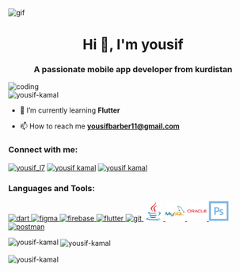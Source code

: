 <img align="center" alt="gif" src="https://uploads-ssl.webflow.com/5ece2a5849bce17e045c5071/621641ccefdf188172e656d1_13GttnexwnpzzzMOxel66fvZw3GrOnKXpoTdapgnwpm4_DbLT5l784fnZ60YtMOy_8SN0ndkvIFzVr03zt_0ZBAz7coFAFzzQ3jizirdjKSgsJCjCch72e4CIP5w8dnGQXOTN18.gif">
<h1 align="center">Hi 👋, I'm yousif</h1>
<h3 align="center">A passionate mobile app developer from kurdistan</h3>
<img align="right" alt="coding" width="600" src="https://pbs.twimg.com/media/FSgsUw1WQAEPe2b.jpg:large">
<p align="left"> <img src="https://komarev.com/ghpvc/?username=yousif-kamal&label=Profile%20views&color=0e75b6&style=flat" alt="yousif-kamal" /> </p>

- 🌱 I’m currently learning **Flutter**

- 📫 How to reach me **yousifbarber11@gmail.com**

<h3 align="left">Connect with me:</h3>
<p align="left">
<a href="https://twitter.com/yousif_l7" target="blank"><img align="center" src="https://raw.githubusercontent.com/rahuldkjain/github-profile-readme-generator/master/src/images/icons/Social/twitter.svg" alt="yousif_l7" height="30" width="40" /></a>
<a href="https://linkedin.com/in/yousif kamal" target="blank"><img align="center" src="https://raw.githubusercontent.com/rahuldkjain/github-profile-readme-generator/master/src/images/icons/Social/linked-in-alt.svg" alt="yousif kamal" height="30" width="40" /></a>
<a href="https://fb.com/yousif kamal" target="blank"><img align="center" src="https://raw.githubusercontent.com/rahuldkjain/github-profile-readme-generator/master/src/images/icons/Social/facebook.svg" alt="yousif kamal" height="30" width="40" /></a>
</p>

<h3 align="left">Languages and Tools:</h3>
<p align="left"> <a href="https://dart.dev" target="_blank" rel="noreferrer"> <img src="https://www.vectorlogo.zone/logos/dartlang/dartlang-icon.svg" alt="dart" width="40" height="40"/> </a> <a href="https://www.figma.com/" target="_blank" rel="noreferrer"> <img src="https://www.vectorlogo.zone/logos/figma/figma-icon.svg" alt="figma" width="40" height="40"/> </a> <a href="https://firebase.google.com/" target="_blank" rel="noreferrer"> <img src="https://www.vectorlogo.zone/logos/firebase/firebase-icon.svg" alt="firebase" width="40" height="40"/> </a> <a href="https://flutter.dev" target="_blank" rel="noreferrer"> <img src="https://www.vectorlogo.zone/logos/flutterio/flutterio-icon.svg" alt="flutter" width="40" height="40"/> </a> <a href="https://git-scm.com/" target="_blank" rel="noreferrer"> <img src="https://www.vectorlogo.zone/logos/git-scm/git-scm-icon.svg" alt="git" width="40" height="40"/> </a> <a href="https://www.java.com" target="_blank" rel="noreferrer"> <img src="https://raw.githubusercontent.com/devicons/devicon/master/icons/java/java-original.svg" alt="java" width="40" height="40"/> </a> <a href="https://www.mysql.com/" target="_blank" rel="noreferrer"> <img src="https://raw.githubusercontent.com/devicons/devicon/master/icons/mysql/mysql-original-wordmark.svg" alt="mysql" width="40" height="40"/> </a> <a href="https://www.oracle.com/" target="_blank" rel="noreferrer"> <img src="https://raw.githubusercontent.com/devicons/devicon/master/icons/oracle/oracle-original.svg" alt="oracle" width="40" height="40"/> </a> <a href="https://www.photoshop.com/en" target="_blank" rel="noreferrer"> <img src="https://raw.githubusercontent.com/devicons/devicon/master/icons/photoshop/photoshop-line.svg" alt="photoshop" width="40" height="40"/> </a> <a href="https://postman.com" target="_blank" rel="noreferrer"> <img src="https://www.vectorlogo.zone/logos/getpostman/getpostman-icon.svg" alt="postman" width="40" height="40"/> </a> </p>

<p><img align="left" src="https://github-readme-stats.vercel.app/api/top-langs?username=yousif-kamal&show_icons=true&locale=en&layout=compact" alt="yousif-kamal" /></p>

<p>&nbsp;<img align="center" src="https://github-readme-stats.vercel.app/api?username=yousif-kamal&show_icons=true&locale=en" alt="yousif-kamal" /></p>

<p><img align="center" src="https://github-readme-streak-stats.herokuapp.com/?user=yousif-kamal&" alt="yousif-kamal" /></p>
